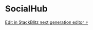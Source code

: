# SocialHub

[Edit in StackBlitz next generation editor ⚡️](https://stackblitz.com/edit/vitejs-vite-1cej7yxc?file=README.md)

